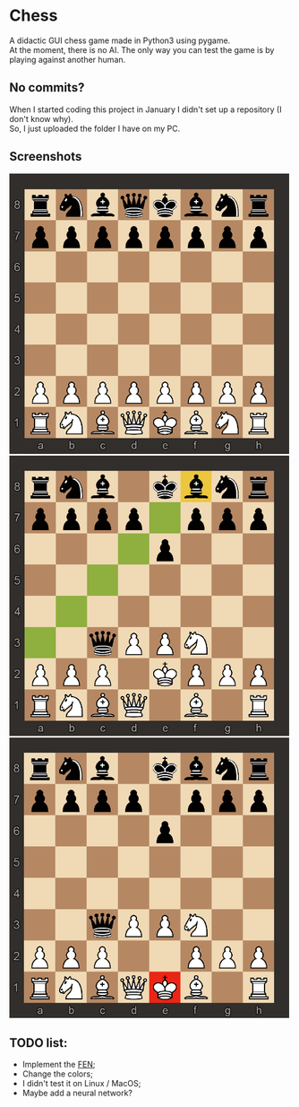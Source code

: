 # Chess
A didactic GUI chess game made in Python3 using pygame.  
At the moment, there is no AI. The only way you can test the game is by playing against another human.

## No commits?
When I started coding this project in January I didn't set up a repository (I don't know why).  
So, I just uploaded the folder I have on my PC.

## Screenshots
<img src="images/chessboard.png" width="500" height="500">
<img src="images/move.png" width="500" height="500">
<img src="images/checkmate.png" width="500" height="500">

## TODO list:
- Implement the [FEN](https://www.wikiwand.com/en/Forsyth%E2%80%93Edwards_Notation);
- Change the colors;
- I didn't test it on Linux / MacOS;
- Maybe add a neural network?
